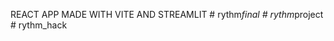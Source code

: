 REACT APP MADE WITH VITE AND STREAMLIT
#   r y t h m _ f i n a l  
 #   r y t h m _ p r o j e c t  
 #   r y t h m _ h a c k  
 